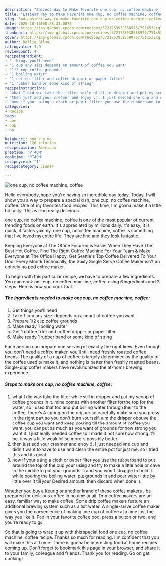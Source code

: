 ```yaml
---
description: "Easiest Way to Make Favorite one cup, no coffee machine, coffee"
title: "Easiest Way to Make Favorite one cup, no coffee machine, coffee"
slug: 344-easiest-way-to-make-favorite-one-cup-no-coffee-machine-coffee
date: 2020-10-15T08:28:33.087Z
image: https://img-global.cpcdn.com/recipes/5721753938558976/751x532cq70/one-cup-no-coffee-machine-coffee-recipe-main-photo.jpg
thumbnail: https://img-global.cpcdn.com/recipes/5721753938558976/751x532cq70/one-cup-no-coffee-machine-coffee-recipe-main-photo.jpg
cover: https://img-global.cpcdn.com/recipes/5721753938558976/751x532cq70/one-cup-no-coffee-machine-coffee-recipe-main-photo.jpg
author: Dollie Silva
ratingvalue: 3.9
reviewcount: 4
recipeingredient:
- " things youll need"
- "1 cup any size depends on amount of coffee you want"
- "1/2 cup coffee grounds"
- "1 boiling water"
- "1 coffee filter and coffee dripper or paper filter"
- "1 rubber band or some kind of string"
recipeinstructions:
- "what I did was take the filter while still in dripper and put.my scoop of coffee grounds in it. mine comes with another filter for.the top for the water, so I used that too and put boiling water through their to the coffee. there&#39;s A spring on the dripper so carefully make sure you press in the right part so you don&#39;t burn yourself. aim the dripper obouve the coffee cup you want and keep pouring till the amount of coffee you want. you can put as much as you want of grounds for how strong you want it. I just really needed coffee so I made it.not sure how strong it&#39;ll be. it was a little weak lol so more is possibly better."
- "then just add your creamer and enjoy :). I just needed one cup and didn&#39;t want.to have to use and clean the entire pot for just me. so I tried this and its great."
- "now if your using a cloth or paper filter you use the rubberband to put around the top of the cup your using and try to make a little hole or cave in the middle to put your grounds in and you won&#39;t struggle to hold it while pouring the boiling water. put grounds in and pour water little by little over it till your Desired amount. then discard when done :)."
categories:
- Recipe
tags:
- one
- cup
- no

katakunci: one cup no 
nutrition: 120 calories
recipecuisine: American
preptime: "PT40M"
cooktime: "PT49M"
recipeyield: "1"
recipecategory: Dinner

---
```



![one cup, no coffee machine, coffee](https://img-global.cpcdn.com/recipes/5721753938558976/751x532cq70/one-cup-no-coffee-machine-coffee-recipe-main-photo.jpg)

Hello everybody, hope you're having an incredible day today. Today, I will show you a way to prepare a special dish, one cup, no coffee machine, coffee. One of my favorites food recipes. This time, I'm gonna make it a little bit tasty. This will be really delicious.

one cup, no coffee machine, coffee is one of the most popular of current trending foods on earth. It's appreciated by millions daily. It's easy, it is quick, it tastes yummy. one cup, no coffee machine, coffee is something that I've loved my entire life. They are fine and they look fantastic.

Keeping Everyone at The Office Focused is Easier When They Have The Best Hot Coffee. Find The Right Coffee Machine For Your Team &amp; Make Everyone at The Office Happy. Get Seattle&#39;s Top Coffee Delivered To Your Door Every Month Technically, the Sboly Single Serve Coffee Maker isn&#39;t an entirely no pod coffee maker.


To begin with this particular recipe, we have to prepare a few ingredients. You can cook one cup, no coffee machine, coffee using 6 ingredients and 3 steps. Here is how you cook that.

<!--inarticleads1-->

##### The ingredients needed to make one cup, no coffee machine, coffee:

1. Get  things you&#39;ll need
1. Take 1 cup any size. depends on amount of coffee you want
1. Prepare 1/2 cup coffee grounds
1. Make ready 1 boiling water
1. Get 1 coffee filter and coffee dripper or paper filter
1. Make ready 1 rubber band or some kind of string


Each person can prepare one serving of exactly the right brew. Even though you don&#39;t need a coffee maker, you&#39;ll still need freshly roasted coffee beans. The quality of a cup of coffee is largely determined by the quality of the coffee used to make it, and nothing is better than freshly roasted beans. Single-cup coffee makers have revolutionized the at-home brewing experience. 

<!--inarticleads2-->

##### Steps to make one cup, no coffee machine, coffee:

1. what I did was take the filter while still in dripper and put.my scoop of coffee grounds in it. mine comes with another filter for.the top for the water, so I used that too and put boiling water through their to the coffee. there&#39;s A spring on the dripper so carefully make sure you press in the right part so you don&#39;t burn yourself. aim the dripper obouve the coffee cup you want and keep pouring till the amount of coffee you want. you can put as much as you want of grounds for how strong you want it. I just really needed coffee so I made it.not sure how strong it&#39;ll be. it was a little weak lol so more is possibly better.
1. then just add your creamer and enjoy :). I just needed one cup and didn&#39;t want.to have to use and clean the entire pot for just me. so I tried this and its great.
1. now if your using a cloth or paper filter you use the rubberband to put around the top of the cup your using and try to make a little hole or cave in the middle to put your grounds in and you won&#39;t struggle to hold it while pouring the boiling water. put grounds in and pour water little by little over it till your Desired amount. then discard when done :).


Whether you buy a Keurig or another brand of these coffee makers , be prepared for delicious coffee in no time at all. Drip coffee makers are an easy, familiar way to make coffee. Some drip coffee makers feature an additional brewing system such as a hot water. A single-serve coffee maker gives you the convenience of making one cup of coffee at a time just the way you like it. Pop in your favorite coffee pod, press a button or two, and you&#39;re ready to go. 

So that is going to wrap it up with this special food one cup, no coffee machine, coffee recipe. Thanks so much for reading. I'm confident that you will make this at home. There is gonna be interesting food at home recipes coming up. Don't forget to bookmark this page in your browser, and share it to your family, colleague and friends. Thank you for reading. Go on get cooking!
